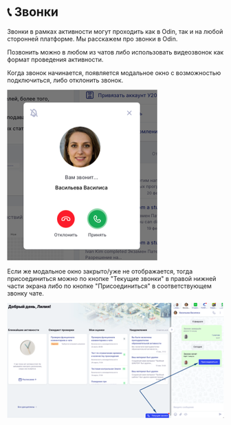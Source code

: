 # 📞 Звонки

Звонки в рамках активности могут проходить как в Odin, так и на любой сторонней платформе. Мы расскажем про звонки в Odin.

Позвонить можно в любом из чатов либо использовать видеозвонок как формат проведения активности.

Когда звонок начинается, появляется модальное окно с возможностью подключиться, либо отклонить звонок.

![](<../.gitbook/assets/image (129).png>)

Если же модальное окно закрыто/уже не отображается, тогда присоединиться можно по кнопке "Текущие звонки" в правой нижней части экрана либо по кнопке "Присоединиться" в соответствующем звонку чате.

![](<../.gitbook/assets/image (128).png>)
